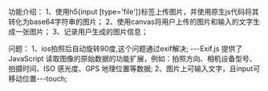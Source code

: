 功能介绍：
1、使用h5{input [type='file']}标签上传图片，并使用原生js代码将其转化为base64字符串的图片；
2、使用canvas将用户上传的图片和输入的文字生成一张图片；
3、记录用户生成的图片信息；

问题：
1、ios拍照后自动旋转90度,这个问题通过exif解决;
---Exif.js 提供了 JavaScript 读取图像的原始数据的功能扩展，例如：拍照方向、相机设备型号、拍摄时间、ISO 感光度、GPS 地理位置等数据;
2、图片上可输入文字，且input可移动位置---touch;




